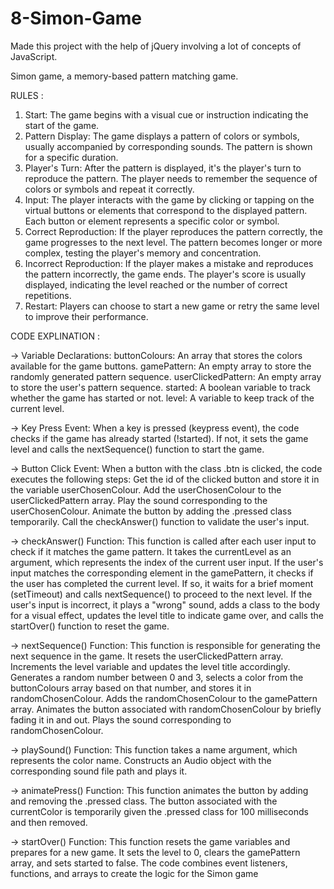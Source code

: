 # 8-Simon-Game
Made this project with the help of jQuery involving a lot of concepts of JavaScript.

Simon game, a memory-based pattern matching game.

RULES :
1. Start: The game begins with a visual cue or instruction indicating the start of the game.
2. Pattern Display: The game displays a pattern of colors or symbols, usually accompanied by corresponding sounds. The pattern is shown for a specific duration.
3. Player's Turn: After the pattern is displayed, it's the player's turn to reproduce the pattern. The player needs to remember the sequence of colors or symbols and repeat it correctly.
4. Input: The player interacts with the game by clicking or tapping on the virtual buttons or elements that correspond to the displayed pattern. Each button or element represents a specific color or symbol.
5. Correct Reproduction: If the player reproduces the pattern correctly, the game progresses to the next level. The pattern becomes longer or more complex, testing the player's memory and concentration.
6. Incorrect Reproduction: If the player makes a mistake and reproduces the pattern incorrectly, the game ends. The player's score is usually displayed, indicating the level reached or the number of correct repetitions.
7. Restart: Players can choose to start a new game or retry the same level to improve their performance.


CODE EXPLINATION :

-> Variable Declarations:
buttonColours: An array that stores the colors available for the game buttons.
gamePattern: An empty array to store the randomly generated pattern sequence.
userClickedPattern: An empty array to store the user's pattern sequence.
started: A boolean variable to track whether the game has started or not.
level: A variable to keep track of the current level.

-> Key Press Event:
When a key is pressed (keypress event), the code checks if the game has already started (!started). If not, it sets the game level and calls the nextSequence() function to start the game.

-> Button Click Event:
When a button with the class .btn is clicked, the code executes the following steps:
Get the id of the clicked button and store it in the variable userChosenColour.
Add the userChosenColour to the userClickedPattern array.
Play the sound corresponding to the userChosenColour.
Animate the button by adding the .pressed class temporarily.
Call the checkAnswer() function to validate the user's input.

-> checkAnswer() Function:
This function is called after each user input to check if it matches the game pattern.
It takes the currentLevel as an argument, which represents the index of the current user input.
If the user's input matches the corresponding element in the gamePattern, it checks if the user has completed the current level. If so, it waits for a brief moment (setTimeout) and calls nextSequence() to proceed to the next level.
If the user's input is incorrect, it plays a "wrong" sound, adds a class to the body for a visual effect, updates the level title to indicate game over, and calls the startOver() function to reset the game.

-> nextSequence() Function:
This function is responsible for generating the next sequence in the game.
It resets the userClickedPattern array.
Increments the level variable and updates the level title accordingly.
Generates a random number between 0 and 3, selects a color from the buttonColours array based on that number, and stores it in randomChosenColour.
Adds the randomChosenColour to the gamePattern array.
Animates the button associated with randomChosenColour by briefly fading it in and out.
Plays the sound corresponding to randomChosenColour.

-> playSound() Function:
This function takes a name argument, which represents the color name.
Constructs an Audio object with the corresponding sound file path and plays it.

-> animatePress() Function:
This function animates the button by adding and removing the .pressed class.
The button associated with the currentColor is temporarily given the .pressed class for 100 milliseconds and then removed.

-> startOver() Function:
This function resets the game variables and prepares for a new game.
It sets the level to 0, clears the gamePattern array, and sets started to false.
The code combines event listeners, functions, and arrays to create the logic for the Simon game
